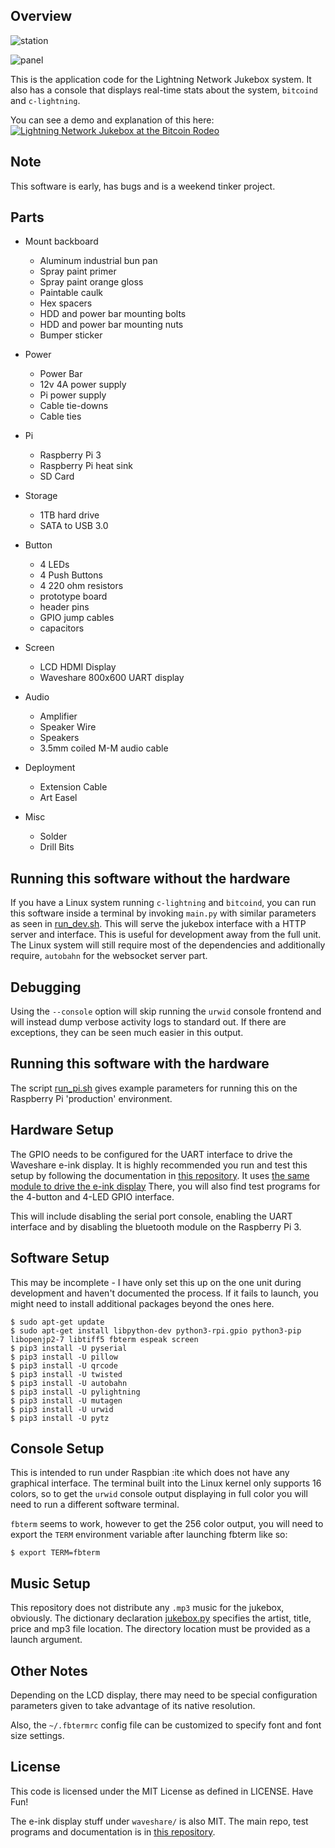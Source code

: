 Overview
-----

![station](img/station.png)

![panel](img/panel.png)

This is the application code for the Lightning Network Jukebox system. It also has a console that displays real-time stats about the system, `bitcoind` and `c-lightning`.

You can see a demo and explanation of this here: [![Lightning Network Jukebox at the Bitcoin Rodeo](https://img.youtube.com/vi/v=N4-rrps_d14/0.jpg)](https://www.youtube.com/watch?v=N4-rrps_d14)

Note
-----

This software is early, has bugs and is a weekend tinker project.

Parts
-----

* Mount backboard
    * Aluminum industrial bun pan
    * Spray paint primer
    * Spray paint orange gloss
    * Paintable caulk
    * Hex spacers
    * HDD and power bar mounting bolts
    * HDD and power bar mounting nuts
    * Bumper sticker

* Power
    * Power Bar
    * 12v 4A power supply
    * Pi power supply
    * Cable tie-downs
    * Cable ties

* Pi
    * Raspberry Pi 3
    * Raspberry Pi heat sink
    * SD Card

* Storage
    * 1TB hard drive
    * SATA to USB 3.0

* Button
    * 4 LEDs
    * 4 Push Buttons
    * 4 220 ohm resistors
    * prototype board
    * header pins
    * GPIO jump cables
    * capacitors

* Screen
    * LCD HDMI Display
    * Waveshare 800x600 UART display

* Audio
    * Amplifier
    * Speaker Wire
    * Speakers
    * 3.5mm coiled M-M audio cable

* Deployment
    * Extension Cable
    * Art Easel

* Misc
    * Solder
    * Drill Bits


Running this software without the hardware
-----

If you have a Linux system running `c-lightning` and `bitcoind`, you can run this software inside a terminal by invoking `main.py` with similar parameters as seen in [run_dev.sh](run_dev.sh). This will serve the jukebox interface with a HTTP server and interface. This is useful for development away from the full unit. The Linux system will still require most of the dependencies and additionally require, `autobahn` for the websocket server part.

Debugging
-----

Using the `--console` option will skip running the `urwid` console frontend and will instead dump verbose activity logs to standard out. If there are exceptions, they can be seen much easier in this output.

Running this software with the hardware
-----

The script [run_pi.sh](run_pi.sh) gives example parameters for running this on the Raspberry Pi 'production' environment.

Hardware Setup
-----

The GPIO needs to be configured for the UART interface to drive the Waveshare e-ink display. It is highly recommended you run and test this setup by following the documentation in [this repository](https://github.com/jarret/raspi-uart-waveshare). It uses [the same module to drive the e-ink display](waveshare/epaper.py) There, you will also find test programs for the 4-button and 4-LED GPIO interface.

This will include disabling the serial port console, enabling the UART interface and by disabling the bluetooth module on the Raspberry Pi 3.

Software Setup
-----

This may be incomplete - I have only set this up on the one unit during development and haven't documented the process. If it fails to launch, you might need to install additional packages beyond the ones here.

    $ sudo apt-get update
    $ sudo apt-get install libpython-dev python3-rpi.gpio python3-pip libopenjp2-7 libtiff5 fbterm espeak screen
    $ pip3 install -U pyserial
    $ pip3 install -U pillow
    $ pip3 install -U qrcode
    $ pip3 install -U twisted
    $ pip3 install -U autobahn
    $ pip3 install -U pylightning
    $ pip3 install -U mutagen
    $ pip3 install -U urwid
    $ pip3 install -U pytz


Console Setup
-----

This is intended to run under Raspbian :ite which does not have any graphical interface. The terminal built into the Linux kernel only supports 16 colors, so to get the `urwid` console output displaying in full color you will need to run a different software terminal.

`fbterm` seems to work, however to get the 256 color output, you will need to export the `TERM` environment variable after launching fbterm like so:

    $ export TERM=fbterm

Music Setup
-----

This repository does not distribute any `.mp3` music for the jukebox, obviously. The dictionary declaration [jukebox.py](jukebox.py) specifies the artist, title, price and mp3 file location. The directory location must be provided as a launch argument.

Other Notes
----

Depending on the LCD display, there may need to be special configuration parameters given to take advantage of its native resolution.

Also, the `~/.fbtermrc` config file can be customized to specify font and font size settings.

License
----

This code is licensed under the MIT License as defined in LICENSE. Have Fun!

The e-ink display stuff under `waveshare/` is also MIT. The main repo, test programs and documentation is in [this repository](https://github.com/jarret/raspi-uart-waveshare).
